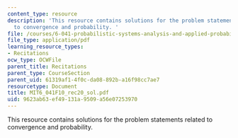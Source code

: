 ```yaml
---
content_type: resource
description: 'This resource contains solutions for the problem statements related
  to convergence and probability. '
file: /courses/6-041-probabilistic-systems-analysis-and-applied-probability-fall-2010/9623ab63ef49131a9509a56e07253970_MIT6_041F10_rec20_sol.pdf
file_type: application/pdf
learning_resource_types:
- Recitations
ocw_type: OCWFile
parent_title: Recitations
parent_type: CourseSection
parent_uid: 61319af1-4f0c-da08-892b-a16f98cc7ae7
resourcetype: Document
title: MIT6_041F10_rec20_sol.pdf
uid: 9623ab63-ef49-131a-9509-a56e07253970
---
```

This resource contains solutions for the problem statements related to convergence and probability. 

